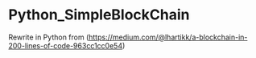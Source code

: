 # Python_SimpleBlockChain
Rewrite in Python from (https://medium.com/@lhartikk/a-blockchain-in-200-lines-of-code-963cc1cc0e54)
